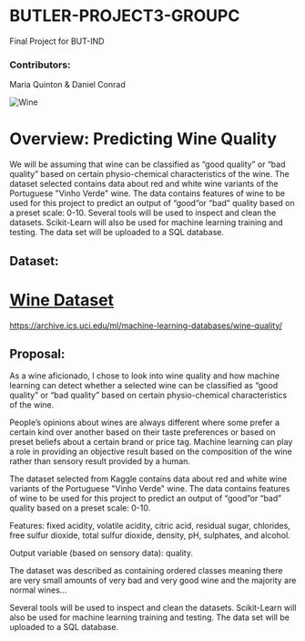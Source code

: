# BUTLER-PROJECT3-GROUPC
Final Project for BUT-IND 

### Contributors:
Maria Quinton & Daniel Conrad

![Wine](https://cdn.mos.cms.futurecdn.net/vqTjLfKGEFHdiRLA4aEmqF-1200-80.jpg)

# Overview: Predicting Wine Quality
We will be assuming that wine can be classified as “good quality” or “bad quality” based on certain physio-chemical characteristics of the wine.
The dataset selected contains data about red and white wine variants of the Portuguese "Vinho Verde" wine. The data contains features of wine to be used for this project to predict an output of “good”or “bad” quality based on a preset scale: 0-10.
Several tools will be used to inspect and clean the datasets. Scikit-Learn will also be used for machine learning training and testing. The data set will be uploaded to a SQL database.

## Dataset:
[Wine Dataset](https://www.kaggle.com/rajyellow46/wine-quality)
=======
https://archive.ics.uci.edu/ml/machine-learning-databases/wine-quality/ 

## Proposal:
As a wine aficionado, I chose to look into wine quality and how machine learning can detect whether a selected wine can be classified as “good quality” or “bad quality” based on certain physio-chemical characteristics of the wine.

People’s opinions about wines are always different where some prefer a certain kind over another based on their taste preferences or based on preset beliefs about a certain brand or price tag.  Machine learning can play a role in providing an objective result based on the composition of the wine rather than sensory result provided by a human. 

The dataset selected from Kaggle contains data about red and white wine variants of the Portuguese "Vinho Verde" wine. The data contains features of wine to be used for this project to predict an output of “good”or “bad” quality based on a preset scale: 0-10.

Features:  fixed acidity, volatile acidity, citric acid, residual sugar, chlorides, free sulfur dioxide, total sulfur dioxide, density, pH, sulphates, and alcohol.

Output variable (based on sensory data): quality. 

The dataset was described as containing ordered classes meaning there are very small amounts of very bad and very good wine and the majority are normal wines…

Several tools will be used to inspect and clean the datasets. Scikit-Learn will also be used for machine learning training and testing. The data set will be uploaded to a SQL database.
